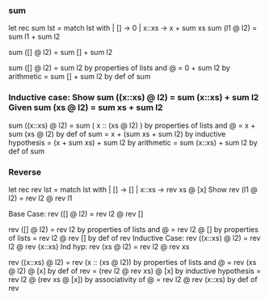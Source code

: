 ### sum
let rec sum lst = match lst with
 | [] -> 0
 | x::xs -> x + sum xs
sum (l1 @ l2) = sum l1 + sum l2

sum ([] @ l2) = sum [] + sum l2

  sum ([] @ l2) 
= sum l2
  by properties of lists and @
= 0 + sum l2
  by arithmetic
= sum [] + sum l2
  by def of sum
### Inductive case: Show sum ((x::xs) @ l2) = sum (x::xs) + sum l2 Given sum (xs @ l2) = sum xs + sum l2

  sum ((x::xs) @ l2) 
= sum ( x :: (xs @ l2) )
  by properties of lists and @
= x + sum (xs @ l2)
  by def of sum
= x + (sum xs + sum l2)
  by inductive hypothesis
= (x + sum xs) + sum l2
  by arithmetic
= sum (x::xs) + sum l2
  by def of sum
### Reverse
let rec rev lst = match lst with
  | [] -> []
  | x::xs -> rev xs @ [x]
Show rev (l1 @ l2) = rev l2 @ rev l1

Base Case: rev ([] @ l2) = rev l2 @ rev []

  rev ([] @ l2) 
= rev l2
  by properties of lists and @
= rev l2 @ []
  by properties of lists
= rev l2 @ rev []
  by def of rev
Inductive Case: 
rev ((x::xs) @ l2) = rev l2 @ rev (x::xs) Ind hyp: rev (xs @ l2) = rev l2 @ rev xs

  rev ((x::xs) @ l2) 
= rev (x :: (xs @ l2))
  by properties of lists and @
= rev (xs @ l2) @ [x]
  by def of rev
= (rev l2 @ rev xs) @ [x]
  by inductive hypothesis
= rev l2 @ (rev xs @ [x])
  by associativity of @
= rev l2 @ rev (x::xs)
  by def of rev